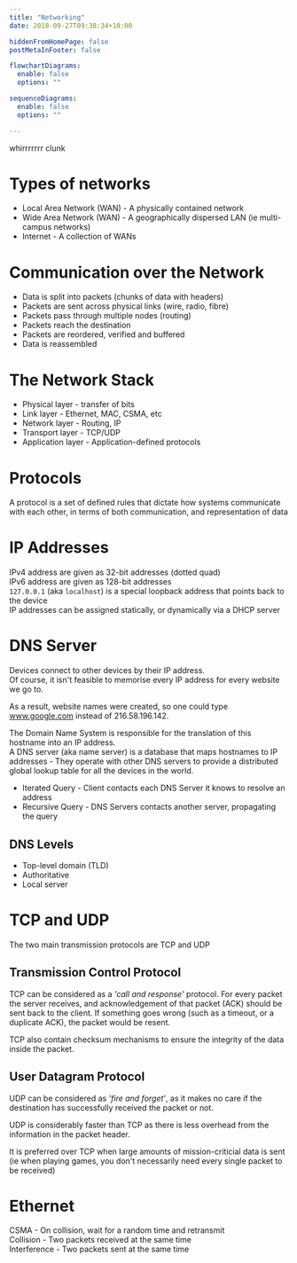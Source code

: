 ```yaml
---
title: "Networking"
date: 2018-09-27T09:38:34+10:00

hiddenFromHomePage: false
postMetaInFooter: false

flowchartDiagrams:
  enable: false
  options: ""

sequenceDiagrams: 
  enable: false
  options: ""

---
```


whirrrrrrr clunk

# Types of networks
* Local Area Network (WAN) - A physically contained network
* Wide Area Network (WAN) - A geographically dispersed LAN (ie multi-campus networks)
* Internet - A collection of WANs

# Communication over the Network
* Data is split into packets (chunks of data with headers)
* Packets are sent across physical links (wire, radio, fibre)
* Packets pass through multiple nodes (routing)
* Packets reach the destination
* Packets are reordered, verified and buffered
* Data is reassembled

# The Network Stack
* Physical layer - transfer of bits
* Link layer - Ethernet, MAC, CSMA, etc
* Network layer - Routing, IP
* Transport layer - TCP/UDP
* Application layer - Application-defined protocols

# Protocols
A protocol is a set of defined rules that dictate how systems communicate with each other, in terms of both communication, and representation of data

# IP Addresses
IPv4 address are given as 32-bit addresses (dotted quad)  
IPv6 address are given as 128-bit addresses  
`127.0.0.1` (aka `localhost`) is a special loopback address that points back to the device  
IP addresses can be assigned statically, or dynamically via a DHCP server  

# DNS Server
Devices connect to other devices by their IP address.  
Of course, it isn't feasible to memorise every IP address for every website we go to.

As a result, website names were created, so one could type www.google.com instead of 216.58.196.142.

The Domain Name System is responsible for the translation of this hostname into an IP address.  
A DNS server (aka name server) is a database that maps hostnames to IP addresses - They operate with other DNS servers to provide a distributed global lookup table for all the devices in the world.

* Iterated Query - Client contacts each DNS Server it knows to resolve an address
* Recursive Query - DNS Servers contacts another server, propagating the query

## DNS Levels
* Top-level domain (TLD)
* Authoritative 
* Local server

# TCP and UDP
The two main transmission protocols are TCP and UDP

## Transmission Control Protocol
TCP can be considered as a _'call and response'_ protocol. For every packet the server receives, and acknowledgement of that packet (ACK) should be sent back to the client. If something goes wrong (such as a timeout, or a duplicate ACK), the packet would be resent.

TCP also contain checksum mechanisms to ensure the integrity of the data inside the packet.

## User Datagram Protocol
UDP can be considered as _'fire and forget'_, as it makes no care if the destination has successfully received the packet or not.

UDP is considerably faster than TCP as there is less overhead from the information in the packet header.

It is preferred over TCP when large amounts of mission-criticial data is sent (ie when playing games, you don't necessarily need every single packet to be received)

# Ethernet
CSMA - On collision, wait for a random time and retransmit  
Collision - Two packets received at the same time  
Interference - Two packets sent at the same time
